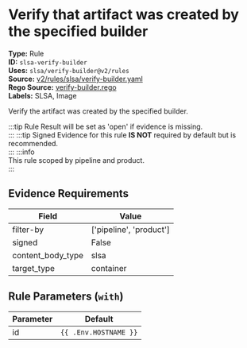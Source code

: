 # Verify that artifact was created by the specified builder  
**Type:** Rule  
**ID:** `slsa-verify-builder`  
**Uses:** `slsa/verify-builder@v2/rules`  
**Source:** [v2/rules/slsa/verify-builder.yaml](https://github.com/scribe-public/sample-policies/v2/rules/slsa/verify-builder.yaml)  
**Rego Source:** [verify-builder.rego](https://github.com/scribe-public/sample-policies/v2/rules/slsa/verify-builder.rego)  
**Labels:** SLSA, Image  

Verify the artifact was created by the specified builder.

:::tip 
Rule Result will be set as 'open' if evidence is missing.  
::: 
:::tip 
Signed Evidence for this rule **IS NOT** required by default but is recommended.  
::: 
:::info  
This rule scoped by pipeline and product.  
:::  

## Evidence Requirements  
| Field | Value |
|-------|-------|
| filter-by | ['pipeline', 'product'] |
| signed | False |
| content_body_type | slsa |
| target_type | container |

## Rule Parameters (`with`)  
| Parameter | Default |
|-----------|---------|
| id | `{{ .Env.HOSTNAME }}` |
